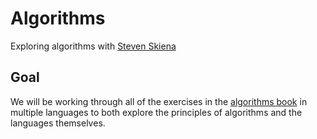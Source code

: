 # Algorithms
Exploring algorithms with [Steven Skiena](http://algorist.com/)

## Goal
We will be working through all of the exercises in the [algorithms book](https://www.amazon.com/exec/obidos/ASIN/1848000693/thealgorithmrepo) in multiple languages to both explore the principles of algorithms and the languages themselves.
